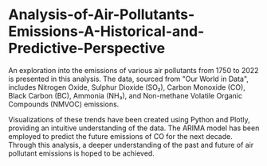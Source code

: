 # Analysis-of-Air-Pollutants-Emissions-A-Historical-and-Predictive-Perspective
An exploration into the emissions of various air pollutants from 1750 to 2022 is presented in this analysis. The data, sourced from "Our World in Data", includes Nitrogen Oxide, Sulphur Dioxide (SO₂), Carbon Monoxide (CO), Black Carbon (BC), Ammonia (NH₃), and Non-methane Volatile Organic Compounds (NMVOC) emissions.

Visualizations of these trends have been created using Python and Plotly, providing an intuitive understanding of the data. The ARIMA model has been employed to predict the future emissions of CO for the next decade. Through this analysis, a deeper understanding of the past and future of air pollutant emissions is hoped to be achieved.
